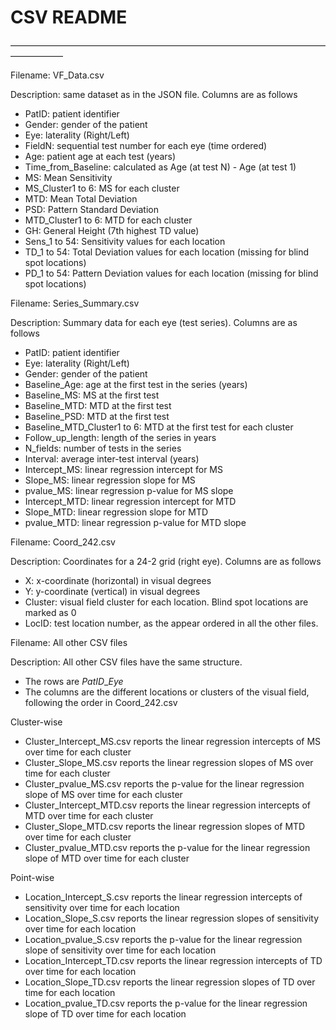 # CSV README
——————————————————————————————————————————

Filename: VF_Data.csv

Description: same dataset as in the JSON file. Columns are as follows
- PatID: patient identifier
- Gender: gender of the patient
- Eye: laterality (Right/Left)
- FieldN: sequential test number for each eye (time ordered)
- Age: patient age at each test (years)
- Time_from_Baseline: calculated as Age (at test N) - Age (at test 1)
- MS: Mean Sensitivity
- MS_Cluster1 to 6: MS for each cluster
- MTD: Mean Total Deviation
- PSD: Pattern Standard Deviation
- MTD_Cluster1 to 6: MTD for each cluster
- GH: General Height (7th highest TD value)
- Sens_1 to 54: Sensitivity values for each location
- TD_1 to 54: Total Deviation values for each location (missing for blind spot locations)
- PD_1 to 54: Pattern Deviation values for each location (missing for blind spot locations)

Filename: Series_Summary.csv

Description: Summary data for each eye (test series). Columns are as follows
- PatID: patient identifier
- Eye: laterality (Right/Left)
- Gender: gender of the patient
- Baseline_Age: age at the first test in the series (years)
- Baseline_MS: MS at the first test
- Baseline_MTD: MTD at the first test
- Baseline_PSD: MTD at the first test
- Baseline_MTD_Cluster1 to 6: MTD at the first test for each cluster
- Follow_up_length: length of the series in years
- N_fields: number of tests in the series
- Interval: average inter-test interval (years)
- Intercept_MS: linear regression intercept for MS
- Slope_MS: linear regression slope for MS
- pvalue_MS: linear regression p-value for MS slope
- Intercept_MTD: linear regression intercept for MTD
- Slope_MTD: linear regression slope for MTD
- pvalue_MTD: linear regression p-value for MTD slope

Filename: Coord_242.csv

Description: Coordinates for a 24-2 grid (right eye). Columns are as follows
- X: x-coordinate (horizontal) in visual degrees
- Y: y-coordinate (vertical) in visual degrees
- Cluster: visual field cluster for each location. Blind spot locations are marked as 0
- LocID: test location number, as the appear ordered in all the other files.

Filename: All other CSV files

Description: All other CSV files have the same structure. 
- The rows are  *PatID*_*Eye*
- The columns are the different locations or clusters of the visual field, following the order in Coord_242.csv

Cluster-wise
- Cluster_Intercept_MS.csv reports the linear regression intercepts of MS over time for each cluster
- Cluster_Slope_MS.csv reports the linear regression slopes of MS over time for each cluster
- Cluster_pvalue_MS.csv reports the p-value for the linear regression slope of MS over time for each cluster
- Cluster_Intercept_MTD.csv reports the linear regression intercepts of MTD over time for each cluster
- Cluster_Slope_MTD.csv reports the linear regression slopes of MTD over time for each cluster
- Cluster_pvalue_MTD.csv reports the p-value for the linear regression slope of MTD over time for each cluster

Point-wise
- Location_Intercept_S.csv reports the linear regression intercepts of sensitivity over time for each location
- Location_Slope_S.csv reports the linear regression slopes of sensitivity over time for each location
- Location_pvalue_S.csv reports the p-value for the linear regression slope of sensitivity over time for each location
- Location_Intercept_TD.csv reports the linear regression intercepts of TD over time for each location
- Location_Slope_TD.csv reports the linear regression slopes of TD over time for each location
- Location_pvalue_TD.csv reports the p-value for the linear regression slope of TD over time for each location
